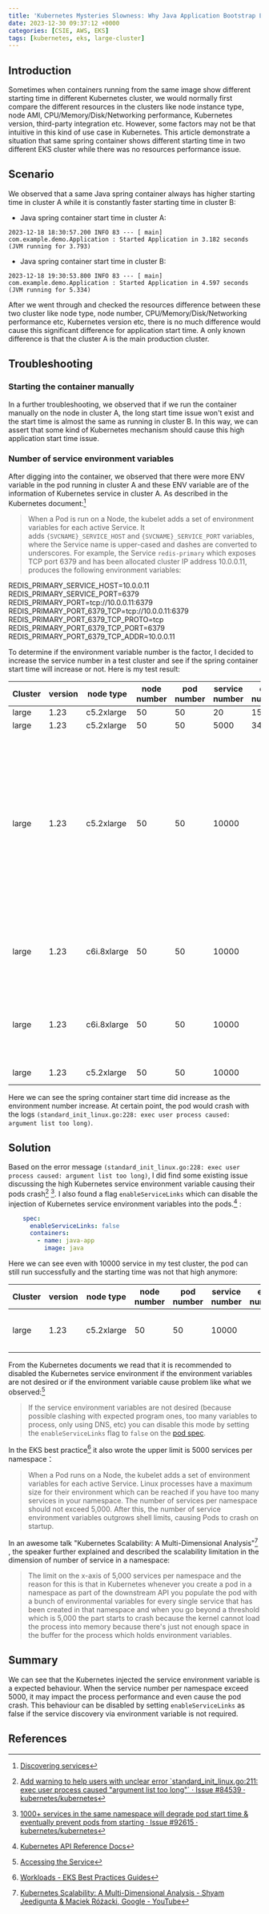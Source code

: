 ```yaml
---
title: 'Kubernetes Mysteries Slowness: Why Java Application Bootstrap Lagging'
date: 2023-12-30 09:37:12 +0000
categories: [CSIE, AWS, EKS]
tags: [kubernetes, eks, large-cluster]
---
```


## Introduction

Sometimes when containers running from the same image show different starting time in different Kubernetes cluster, we would normally first compare the different resources in the clusters like node instance type, node AMI, CPU/Memory/Disk/Networking performance, Kubernetes version, third-party integration etc. However, some factors may not be that intuitive in this kind of use case in Kubernetes. This article demonstrate a situation that same spring container shows different starting time in two different EKS cluster while there was no resources performance issue.

## Scenario

We observed that a same Java spring container always has higher starting time in cluster A while it is constantly faster starting time in cluster B:

- Java spring container start time in cluster A:

```
2023-12-18 18:30:57.200 INFO 83 --- [ main] com.example.demo.Application : Started Application in 3.182 seconds (JVM running for 3.793)
```

- Java spring container start time in cluster B:

```
2023-12-18 19:30:53.800 INFO 83 --- [ main] com.example.demo.Application : Started Application in 4.597 seconds (JVM running for 5.334)
```

After we went through and checked the resources difference between these two cluster like node type, node number, CPU/Memory/Disk/Networking performance etc, Kubernetes version etc, there is no much difference would cause this significant difference for application start time. A only known difference is that the cluster A is the main production cluster.

## Troubleshooting

### Starting the container manually

In a further troubleshooting, we observed that if we run the container manually on the node in cluster A, the long start time issue won't exist and the start time is almost the same as running in cluster B. In this way, we can assert that some kind of Kubernetes mechanism should cause this high application start time issue.

### Number of service environment variables

After digging into the container, we observed that there were more ENV variable in the pod running in cluster A and these ENV variable are of the information of Kubernetes service in cluster A. As described in the Kubernetes document:[^1]

> When a Pod is run on a Node, the kubelet adds a set of environment variables for each active Service. It adds `{SVCNAME}_SERVICE_HOST` and `{SVCNAME}_SERVICE_PORT` variables, where the Service name is upper-cased and dashes are converted to underscores.
> For example, the Service `redis-primary` which exposes TCP port 6379 and has been allocated cluster IP address 10.0.0.11, produces the following environment variables:
>
REDIS_PRIMARY_SERVICE_HOST=10.0.0.11
REDIS_PRIMARY_SERVICE_PORT=6379
REDIS_PRIMARY_PORT=tcp://10.0.0.11:6379
REDIS_PRIMARY_PORT_6379_TCP=tcp://10.0.0.11:6379
REDIS_PRIMARY_PORT_6379_TCP_PROTO=tcp
REDIS_PRIMARY_PORT_6379_TCP_PORT=6379
REDIS_PRIMARY_PORT_6379_TCP_ADDR=10.0.0.11

To determine if the environment variable number is the factor, I decided to increase the service number in a test cluster and see if the spring container start time will increase or not. Here is my test result:

| Cluster | version | node type   | node number | pod number | service number | env number | init time                                                                                     | comments                                                                                                                                                                                                                                                                                                                                        |
| ------- | ------- | ----------- | ----------- | ---------- | -------------- | ---------- | --------------------------------------------------------------------------------------------- | ----------------------------------------------------------------------------------------------------------------------------------------------------------------------------------------------------------------------------------------------------------------------------------------------------------------------------------------------- |
| large   | 1.23    | c5.2xlarge  | 50          | 50         | 20             | 158        | 3.871                                                                                         |                                                                                                                                                                                                                                                                                                                                                 |
| large   | 1.23    | c5.2xlarge  | 50          | 50         | 5000           | 34990      | 7.205                                                                                         |                                                                                                                                                                                                                                                                                                                                                 |
| large   | 1.23    | c5.2xlarge  | 50          | 50         | 10000          |            | pod crash                                                                                     | $ kubectl get pods  <br>NAME READY STATUS RESTARTS AGE  <br>java-app-74687d4c7d-28bfj 0/1 CrashLoopBackOff 6 (102s ago) 8m36s  <br>java-app-74687d4c7d-2bwwk 0/1 CrashLoopBackOff 6 (99s ago) 8m36s  <br>  <br>  <br>$ kubectl logs java-app-74687d4c7d-zzn44  <br>standard_init_linux.go:228: exec user process caused: argument list too long |
| large   | 1.23    | c6i.8xlarge | 50          | 50         | 10000          |            | pod crash  <br>(standard_init_linux.go:228: exec user process caused: argument list too long) | resources:  <br>requests:  <br>memory: 8Gi  <br>cpu: 4  <br>limits:  <br>memory: 8Gi  <br>cpu: 4                                                                                                                                                                                                                                                |
| large   | 1.23    | c6i.8xlarge | 50          | 50         | 10000          |            | pod crash  <br>(standard_init_linux.go:228: exec user process caused: argument list too long) | resources:  <br>requests:  <br>memory: 16Gi  <br>cpu: 8  <br>limits:  <br>memory: 16Gi  <br>cpu: 8                                                                                                                                                                                                                                              |
| large   | 1.23    | c5.2xlarge  | 50          | 50         | 10000          |            | 2.85                                                                                          | set enableServiceLinks as false in the pod spec                                                                                                                                                                                                                                                                                                 |

Here we can see the spring container start time did increase as the environment number increase. At certain point, the pod would crash with the logs `(standard_init_linux.go:228: exec user process caused: argument list too long)`.

## Solution

Based on the error message `(standard_init_linux.go:228: exec user process caused: argument list too long)`, I did find some existing issue discussing the high Kubernetes service environment variable causing their pods crash[^2] [^3]. I also found a flag `enableServiceLinks` which can disable the injection of Kubernetes service environment variables into the pods.[^4] :

```yaml
    spec:
      enableServiceLinks: false
      containers:
        - name: java-app
          image: java
```

Here we can see even with 10000 service in my test cluster, the pod can still run successfully and the starting time was not that high anymore:

| Cluster | version | node type  | node number | pod number | service number | env number | init time | comments                                        |
| ------- | ------- | ---------- | ----------- | ---------- | -------------- | ---------- | --------- | ----------------------------------------------- |
| large   | 1.23    | c5.2xlarge | 50          | 50         | 10000          |            | 2.85      | set enableServiceLinks as false in the pod spec |

From the Kubernetes documents we read that it is recommended to disabled the Kubernetes service environment if the environment variables are not desired or if the environment variable cause problem like what we observed:[^5]

> If the service environment variables are not desired (because possible clashing with expected program ones, too many variables to process, only using DNS, etc) you can disable this mode by setting the `enableServiceLinks` flag to `false` on the [pod spec](https://kubernetes.io/docs/reference/generated/kubernetes-api/v1.29/#pod-v1-core).

In the EKS best practice[^6] it also wrote the upper limit is 5000 services per namespace：

> When a Pod runs on a Node, the kubelet adds a set of environment variables for each active Service. Linux processes have a maximum size for their environment which can be reached if you have too many services in your namespace. The number of services per namespace should not exceed 5,000. After this, the number of service environment variables outgrows shell limits, causing Pods to crash on startup.

In an awesome talk "Kubernetes Scalability: A Multi-Dimensional Analysis"[^7] , the speaker further explained and described the scalability limitation in the dimension of number of service in a namespace:

> The limit on the x-axis of 5,000 services per namespace and the reason for this is that in Kubernetes whenever you create a pod in a namespace as part of the downstream API you populate the pod with a bunch of environmental variables for every single service that has been created in that namespace and when you go beyond a threshold which is 5,000 the part starts to crash because the kernel cannot load the process into memory because there's just not enough space in the buffer for the process which holds environment variables.

## Summary

We can see that the Kubernetes injected the service environment variable is a expected behaviour. When the service number per namespace exceed 5000, it may impact the process performance and even cause the pod crash. This behaviour can be disabled by setting `enableServiceLinks` as false if the service discovery via environment variable is not required.

## References

[^1]: [Discovering services](https://kubernetes.io/docs/concepts/services-networking/service/#discovering-services)
[^2]: [Add warning to help users with unclear error \`standard\_init\_linux.go:211: exec user process caused "argument list too long"\` · Issue #84539 · kubernetes/kubernetes](https://github.com/kubernetes/kubernetes/issues/84539)
[^3]: [1000+ services in the same namespace will degrade pod start time & eventually prevent pods from starting · Issue #92615 · kubernetes/kubernetes](https://github.com/kubernetes/kubernetes/issues/92615)
[^4]: [Kubernetes API Reference Docs](https://kubernetes.io/docs/reference/generated/kubernetes-api/v1.29/#pod-v1-core)
[^5]: [Accessing the Service](https://kubernetes.io/docs/tutorials/services/connect-applications-service/#accessing-the-service)
[^6]: [Workloads - EKS Best Practices Guides](https://aws.github.io/aws-eks-best-practices/scalability/docs/workloads/#disable-enableservicelinks-by-default)
[^7]: [Kubernetes Scalability: A Multi-Dimensional Analysis - Shyam Jeedigunta & Maciek Różacki, Google - YouTube](https://youtu.be/t_Ww6ELKl4Q?si=WEVzyOK0lGUjbIcR&t=1104)
